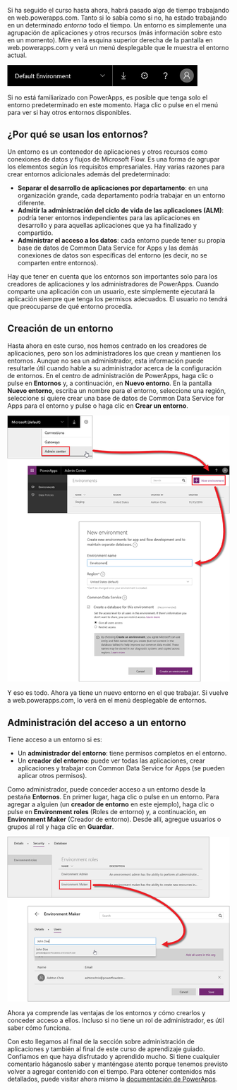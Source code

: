 Si ha seguido el curso hasta ahora, habrá pasado algo de tiempo trabajando en web.powerapps.com. Tanto si lo sabía como si no, ha estado trabajando en un determinado *entorno* todo el tiempo. Un entorno es simplemente una agrupación de aplicaciones y otros recursos (más información sobre esto en un momento). Mire en la esquina superior derecha de la pantalla en web.powerapps.com y verá un menú desplegable que le muestra el entorno actual.

![Selector del entorno](./media/learning-manage-environments/environment-picker.png)

Si no está familiarizado con PowerApps, es posible que tenga solo el entorno predeterminado en este momento. Haga clic o pulse en el menú para ver si hay otros entornos disponibles.

## <a name="why-use-environments"></a>¿Por qué se usan los entornos?
Un entorno es un contenedor de aplicaciones y otros recursos como conexiones de datos y flujos de Microsoft Flow. Es una forma de agrupar los elementos según los requisitos empresariales. Hay varias razones para crear entornos adicionales además del predeterminado:

* **Separar el desarrollo de aplicaciones por departamento**: en una organización grande, cada departamento podría trabajar en un entorno diferente.
* **Admitir la administración del ciclo de vida de las aplicaciones (ALM)**: podría tener entornos independientes para las aplicaciones en desarrollo y para aquellas aplicaciones que ya ha finalizado y compartido.
* **Administrar el acceso a los datos**: cada entorno puede tener su propia base de datos de Common Data Service for Apps y las demás conexiones de datos son específicas del entorno (es decir, no se comparten entre entornos).

Hay que tener en cuenta que los entornos son importantes solo para los creadores de aplicaciones y los administradores de PowerApps. Cuando comparte una aplicación con un usuario, este simplemente ejecutará la aplicación siempre que tenga los permisos adecuados. El usuario no tendrá que preocuparse de qué entorno procedía.

## <a name="create-an-environment"></a>Creación de un entorno
Hasta ahora en este curso, nos hemos centrado en los creadores de aplicaciones, pero son los administradores los que crean y mantienen los entornos. Aunque no sea un administrador, esta información puede resultarle útil cuando hable a su administrador acerca de la configuración de entornos. En el centro de administración de PowerApps, haga clic o pulse en **Entornos** y, a continuación, en **Nuevo entorno**. En la pantalla **Nuevo entorno**, escriba un nombre para el entorno, seleccione una región, seleccione si quiere crear una base de datos de Common Data Service for Apps para el entorno y pulse o haga clic en **Crear un entorno**.

![Creación de un entorno](./media/learning-manage-environments/create-environment.png)

Y eso es todo. Ahora ya tiene un nuevo entorno en el que trabajar. Si vuelve a web.powerapps.com, lo verá en el menú desplegable de entornos.

## <a name="manage-access-to-an-environment"></a>Administración del acceso a un entorno
Tiene acceso a un entorno si es:

* Un **administrador del entorno**: tiene permisos completos en el entorno.
* Un **creador del entorno**: puede ver todas las aplicaciones, crear aplicaciones y trabajar con Common Data Service for Apps (se pueden aplicar otros permisos).

Como administrador, puede conceder acceso a un entorno desde la pestaña **Entornos**. En primer lugar, haga clic o pulse en un entorno. Para agregar a alguien (un **creador de entorno** en este ejemplo), haga clic o pulse en **Environment roles** (Roles de entorno) y, a continuación, en **Environment Maker** (Creador de entorno). Desde allí, agregue usuarios o grupos al rol y haga clic en **Guardar**.

![Administrar acceso al entorno](./media/learning-manage-environments/environment-access.png)

Ahora ya comprende las ventajas de los entornos y cómo crearlos y conceder acceso a ellos. Incluso si no tiene un rol de administrador, es útil saber cómo funciona. 

Con esto llegamos al final de la sección sobre administración de aplicaciones y también al final de este curso de aprendizaje guiado. Confiamos en que haya disfrutado y aprendido mucho. Si tiene cualquier comentario háganoslo saber y manténgase atento porque tenemos previsto volver a agregar contenido con el tiempo. Para obtener contenidos más detallados, puede visitar ahora mismo la [documentación de PowerApps](https://docs.microsoft.com/powerapps/). 

